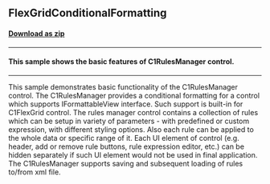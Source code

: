 ## FlexGridConditionalFormatting
#### [Download as zip](https://grapecity.github.io/DownGit/#/home?url=https://github.com/GrapeCity/ComponentOne-WinForms-Samples/tree/master/NetFramework\RulesManager\VB\FlexGridConditionalFormatting)
____
#### This sample shows the basic features of C1RulesManager control.
____
This sample demonstrates basic functionality of the C1RulesManager control. The C1RulesManager provides a conditional formatting for a control which supports IFormattableView interface. Such support is built-in for C1FlexGrid control. The rules manager control contains a collection of rules which can be setup in variety of parameters - with predefined or custom expression, with different styling options. Also each rule can be applied to the whole data or specific range of it. Each UI element of control (e.g. header, add or remove rule buttons, rule expression editor, etc.) can be hidden separately if such UI element would not be used in final application. The C1RulesManager supports saving and subsequent loading of rules to/from xml file. 